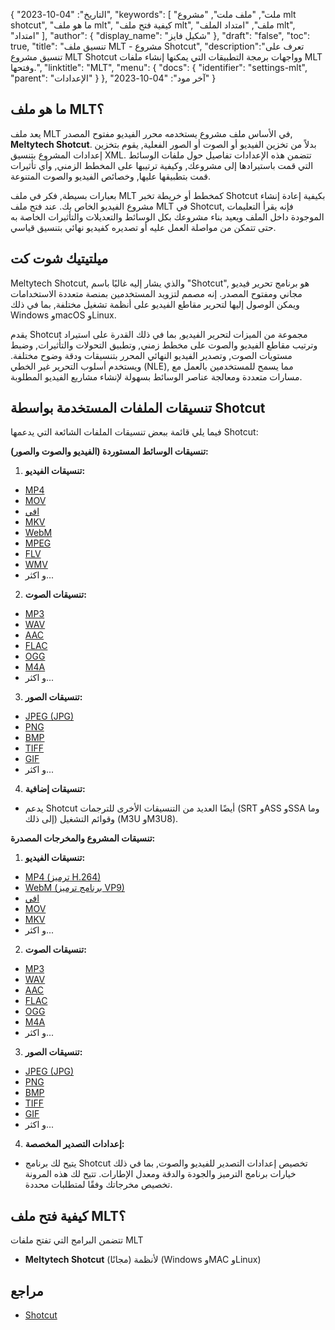 {
"التاريخ": "04-10-2023",
  "keywords": [
"ملت",
"ملف ملت",
"مشروع mlt shotcut",
"ما هو ملف mlt",
"كيفية فتح ملف mlt",
"ملف",
"امتداد الملف mlt",
"امتداد"
],
  "author": {
"display_name": "شكيل فايز"
},
"draft": "false",
"toc": true,
"title": "تنسيق ملف MLT - مشروع Shotcut",
  "description":"تعرف على تنسيق مشروع MLT Shotcut وواجهات برمجة التطبيقات التي يمكنها إنشاء ملفات MLT وفتحها.",
"linktitle": "MLT",
  "menu": {
    "docs": {
      "identifier": "settings-mlt",
"parent": "الإعدادات"
}
},
"آخر مود": "04-10-2023"
}

## ما هو ملف MLT؟

يعد ملف MLT في الأساس ملف مشروع يستخدمه محرر الفيديو مفتوح المصدر, **Meltytech Shotcut**. بدلاً من تخزين الفيديو أو الصوت أو الصور الفعلية, يقوم بتخزين إعدادات المشروع بتنسيق XML. تتضمن هذه الإعدادات تفاصيل حول ملفات الوسائط التي قمت باستيرادها إلى مشروعك, وكيفية ترتيبها على المخطط الزمني, وأي تأثيرات قمت بتطبيقها عليها, وخصائص الفيديو والصوت المتنوعة.

بعبارات بسيطة, فكر في ملف MLT كمخطط أو خريطة تخبر Shotcut بكيفية إعادة إنشاء مشروع الفيديو الخاص بك. عند فتح ملف MLT في Shotcut, فإنه يقرأ التعليمات الموجودة داخل الملف ويعيد بناء مشروعك بكل الوسائط والتعديلات والتأثيرات الخاصة به حتى تتمكن من مواصلة العمل عليه أو تصديره كفيديو نهائي بتنسيق قياسي.

## ميلتيتيك شوت كت

Meltytech Shotcut, والذي يشار إليه غالبًا باسم "Shotcut", هو برنامج تحرير فيديو مجاني ومفتوح المصدر. إنه مصمم لتزويد المستخدمين بمنصة متعددة الاستخدامات ويمكن الوصول إليها لتحرير مقاطع الفيديو على أنظمة تشغيل مختلفة, بما في ذلك Windows وmacOS وLinux.

يقدم Shotcut مجموعة من الميزات لتحرير الفيديو, بما في ذلك القدرة على استيراد وترتيب مقاطع الفيديو والصوت على مخطط زمني, وتطبيق التحولات والتأثيرات, وضبط مستويات الصوت, وتصدير الفيديو النهائي المحرر بتنسيقات ودقة وضوح مختلفة. ويستخدم أسلوب التحرير غير الخطي (NLE), مما يسمح للمستخدمين بالعمل مع مسارات متعددة ومعالجة عناصر الوسائط بسهولة لإنشاء مشاريع الفيديو المطلوبة.

## تنسيقات الملفات المستخدمة بواسطة Shotcut

فيما يلي قائمة ببعض تنسيقات الملفات الشائعة التي يدعمها Shotcut:

**تنسيقات الوسائط المستوردة (الفيديو والصوت والصور):**

1. **تنسيقات الفيديو:**
    








- [MP4](/ar/فيديو/mp4/)
- [MOV](/ar/فيديو/موف/)
- [افي](/ar/فيديو/افي/)
- [MKV](/ar/video/mkv/)
- [WebM](/ar/video/webm/)
- [MPEG](/ar/فيديو/mpeg/)
- [FLV](/ar/فيديو/FLV/)
- [WMV](/ar/فيديو/wmv/)
- و اكثر...
2. **تنسيقات الصوت:**
    








- [MP3](/ar/audio/mp3/)
- [WAV](/ar/audio/wav/)
- [AAC](/ar/audio/aac/)
- [FLAC](/ar/audio/flac/)
- [OGG](/ar/audio/ogg/)
- [M4A](/ar/audio/m4a/)
- و اكثر...
3. **تنسيقات الصور:**
    








- [JPEG (JPG)](/ar/image/jpeg/)
- [PNG](/ar/image/png/)
- [BMP](/ar/image/bmp/)
- [TIFF](/ar/image/tiff/)
- [GIF](/ar/image/gif/)
- و اكثر...
4. **تنسيقات إضافية:**
    








- يدعم Shotcut أيضًا العديد من التنسيقات الأخرى للترجمات (SRT وASS وSSA وما إلى ذلك) وقوائم التشغيل (M3U وM3U8).

**تنسيقات المشروع والمخرجات المصدرة:**

1. **تنسيقات الفيديو:**
    








- [MP4 (ترميز H.264)](/ar/video/mp4/)
- [WebM (برنامج ترميز VP9)](/ar/video/webm/)
- [افي](/ar/فيديو/افي/)
- [MOV](/ar/فيديو/موف/)
- [MKV](/ar/video/mkv/)
- و اكثر...
2. **تنسيقات الصوت:**
    








- [MP3](/ar/audio/mp3/)
- [WAV](/ar/audio/wav/)
- [AAC](/ar/audio/aac/)
- [FLAC](/ar/audio/flac/)
- [OGG](/ar/audio/ogg/)
- [M4A](/ar/audio/m4a/)
- و اكثر...
3. **تنسيقات الصور:**
    








- [JPEG (JPG)](/ar/image/jpeg/)
- [PNG](/ar/image/png/)
- [BMP](/ar/image/bmp/)
- [TIFF](/ar/image/tiff/)
- [GIF](/ar/image/gif/)
- و اكثر...
4. **إعدادات التصدير المخصصة:**
    








- يتيح لك برنامج Shotcut تخصيص إعدادات التصدير للفيديو والصوت, بما في ذلك خيارات برنامج الترميز والجودة والدقة ومعدل الإطارات. تتيح لك هذه المرونة تخصيص مخرجاتك وفقًا لمتطلبات محددة.

## كيفية فتح ملف MLT؟

تتضمن البرامج التي تفتح ملفات MLT

- **Meltytech Shotcut** (مجانًا) لأنظمة (Windows وMAC وLinux)

## مراجع
* [Shotcut](https://en.wikipedia.org/wiki/Shotcut)
